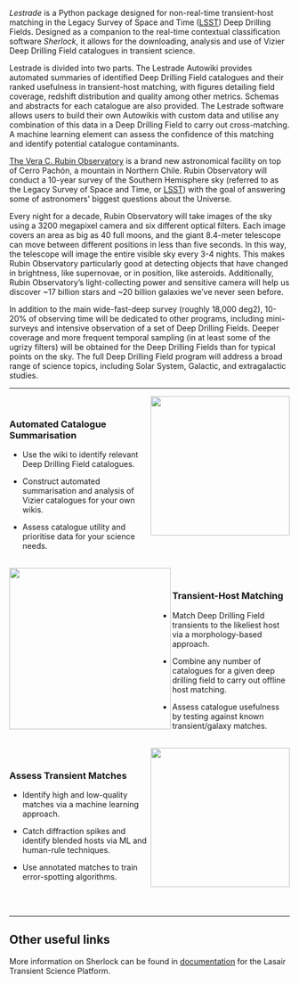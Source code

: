 
_Lestrade_ is a Python package designed for non-real-time transient-host matching in the Legacy Survey of Space and Time ([LSST](https://rubinobservatory.org/explore/lsst)) Deep Drilling Fields. Designed as a companion to the real-time contextual classification software _Sherlock_, it allows for the downloading, analysis and use of Vizier Deep Drilling Field catalogues in transient science.

Lestrade is divided into two parts. The Lestrade Autowiki provides automated summaries of identified Deep Drilling Field catalogues and their ranked usefulness in transient-host matching, with figures detailing field coverage, redshift distribution and quality among other metrics. Schemas and abstracts for each catalogue are also provided. The Lestrade software allows users to build their own Autowikis with custom data and utilise any combination of this data in a Deep Drilling Field to carry out cross-matching. A machine learning element can assess the confidence of this matching and identify potential catalogue contaminants.

[The Vera C. Rubin Observatory](https://rubinobservatory.org/about) is a brand new astronomical facility on top of Cerro Pachón, a mountain in Northern Chile. Rubin Observatory will conduct a 10-year survey of the Southern Hemisphere sky (referred to as the Legacy Survey of Space and Time, or [LSST](https://rubinobservatory.org/explore/lsst)) with the goal of answering some of astronomers' biggest questions about the Universe.

Every night for a decade, Rubin Observatory will take images of the sky using a 3200 megapixel camera and six different optical filters. Each image covers an area as big as 40 full moons, and the giant 8.4-meter telescope can move between different positions in less than five seconds. In this way, the telescope will image the entire visible sky every 3-4 nights. This makes Rubin Observatory particularly good at detecting objects that have changed in brightness, like supernovae, or in position, like asteroids. Additionally, Rubin Observatory’s light-collecting power and sensitive camera will help us discover ~17 billion stars and ~20 billion galaxies we’ve never seen before.

In addition to the main wide-fast-deep survey (roughly 18,000 deg2), 10-20% of observing time will be dedicated to other programs, including mini-surveys and intensive observation of a set of Deep Drilling Fields. Deeper coverage and more frequent temporal sampling (in at least some of the ugrizy filters) will be obtained for the Deep Drilling Fields than for typical points on the sky. The full Deep Drilling Field program will address a broad range of science topics, including Solar System, Galactic, and extragalactic studies.


***

<img align="right" width="250" src="https://rubinobservatory.org/_next/image?url=https%3A%2F%2FRubin.canto.com%2Fdirect%2Fimage%2F3a4p6ip07138j1p7jt27e4es4t%2F5rWJEW6LnUsKPyEKMsTd080XNGs%2Fm3000%2F800&w=1920&q=75" />
<br/>

### Automated Catalogue Summarisation

- Use the wiki to identify relevant Deep Drilling Field catalogues.

- Construct automated summarisation and analysis of Vizier catalogues for your own wikis. 

- Assess catalogue utility and prioritise data for your science needs.  


<br/>

<img align="left" width="290" src="https://github.com/joshgithubbin/Lestrade/blob/main/Catalogue%20Plotting/Code/wikipages/images/1246549.png?raw=true" />
<br/>

### Transient-Host Matching

- Match Deep Drilling Field transients to the likeliest host via a morphology-based approach.

- Combine any number of catalogues for a given deep drilling field to carry out offline host matching.

- Assess catalogue usefulness by testing against known transient/galaxy matches.  

<br/>

<img align="right" width="250" src="https://rubinobservatory.org/_next/image?url=https%3A%2F%2FRubin.canto.com%2Fdirect%2Fimage%2F3a4p6ip07138j1p7jt27e4es4t%2F5rWJEW6LnUsKPyEKMsTd080XNGs%2Fm3000%2F800&w=1920&q=75" />
<br/>

### Assess Transient Matches

- Identify high and low-quality matches via a machine learning approach.

- Catch diffraction spikes and identify blended hosts via ML and human-rule techniques.

- Use annotated matches to train error-spotting algorithms.
<br/>
<br/>

***

## Other useful links

More information on Sherlock can be found in [documentation](https://lasair.readthedocs.io/en/develop/core_functions/sherlock.html) for the Lasair Transient Science Platform. 

        